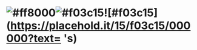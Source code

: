 # ![#ff8000](https://placehold.it/15/f03c15/000000?text=419)![#f03c15](https://placehold.it/15/f03c15/000000?text=4304)![#f03c15](https://placehold.it/15/f03c15/000000?text=  's)




